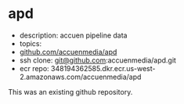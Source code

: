# apd

- description: accuen pipeline data
- topics: 
- [github.com/accuenmedia/apd](https://github.com/accuenmedia/apd)
- ssh clone: git@github.com:accuenmedia/apd.git
- ecr repo: 348194362585.dkr.ecr.us-west-2.amazonaws.com/accuenmedia/apd


This was an existing github repository.